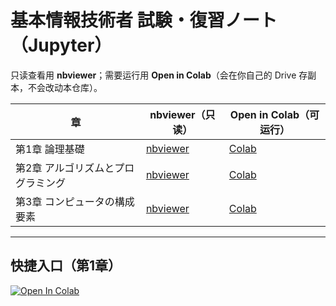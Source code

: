 # 基本情報技術者 試験・復習ノート（Jupyter）

只读查看用 **nbviewer**；需要运行用 **Open in Colab**（会在你自己的 Drive 存副本，不会改动本仓库）。

| 章 | nbviewer（只读） | Open in Colab（可运行） |
|---|---|---|
| 第1章 論理基礎 | [nbviewer](https://nbviewer.org/github/0fluffypig0/Notes-FE/blob/main/01_論理基礎.ipynb?flush_cache=true) | [Colab](https://colab.research.google.com/github/0fluffypig0/Notes-FE/blob/main/01_論理基礎.ipynb) |
| 第2章 アルゴリズムとプログラミング | [nbviewer](https://nbviewer.org/github/0fluffypig0/Notes-FE/blob/main/02_アルゴリズムとプログラミング.ipynb?flush_cache=true) | [Colab](https://colab.research.google.com/github/0fluffypig0/Notes-FE/blob/main/02_アルゴリズムとプログラミング.ipynb) |
| 第3章 コンピュータの構成要素 | [nbviewer](https://nbviewer.org/github/0fluffypig0/Notes-FE/blob/main/03_コンピュータの構成要素.ipynb?flush_cache=true) | [Colab](https://colab.research.google.com/github/0fluffypig0/Notes-FE/blob/main/03_コンピュータの構成要素.ipynb) |

---

## 快捷入口（第1章）
[![Open In Colab](https://colab.research.google.com/assets/colab-badge.svg)](https://colab.research.google.com/github/0fluffypig0/Notes-FE/blob/main/01_論理基礎.ipynb)

